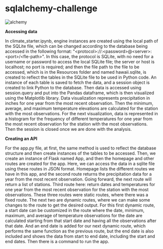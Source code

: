 # sqlalchemy-challenge

![alchemy](https://github.com/s0uravk/sqlalchemy-challenge/assets/144293972/e10e7142-5304-45a2-936b-4d78f841192d)

**Accessing data**

In climate_starter.ipynb, engine instances are created using the local path of the SQLite file, which can be changed according to the database being accessed in the following format: "\<protocol\>\:\/\/<username>\:\<password\>\@\<server\>\:\<port\>\/\<fle-path\>". In this case, the protocol is SQLite, with no need for a username or password to access the local SQLite file; the server or host is localhost; no port is required; and then the file path to the file to be accessed, which is in the Resources folder and named hawaii.sqlite, is created to reflect the tables in the SQLite file to be used in Python code. An instance of each table is saved to fetch the data, and a session object is created to link Python to the database. Then data is accessed using session.query and put into the Pandas dataframe, which is then visualized using the Matplotlib library. Data visualization represents precipitation in inches for one year from the most recent observation. Then the minimum, average, and maximum temperature elevations are calculated for the station with the most observations. For the next visualization, data is represented in a histogram for the frequency of different temperatures for one year from the most recent observation for the station with the most observations. Then the session is closed once we are done with the analysis.

**Creating an API**

For the app.py file, at first, the same method is used to reflect the database structure and then create instances of the tables to be accessed. Then, we create an instance of Flask named App, and then the homepage and other routes are created for the app. Here, we can access the data in a sqlite file using these routes in JSON format. Homepage lists the different routes we have in this app, and the second route returns the precipitation data for a year from the most recent observation. Going forward, the next route will return a list of stations. Third route here: return dates and temperatures for one year from the most recent observation for the station with the most observations. These three routes were static routes, where there was a fixed route. The next two are dynamic routes, where we can make some changes to the route to get the desired output. For this first dynamic route, a start date can be customized in the route where the date, minimum, maximum, and average of temperature observations for the date are calculated starting from that start date and having all the observations after that date. And an end date is added for our next dynamic route, which performs the same function as the previous route, but the end date is also included and shows the data from start to end date, including the start and end dates. Then there is a command to run the app.
